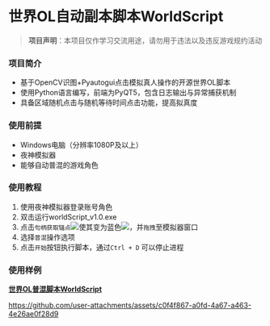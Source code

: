 # 世界OL自动副本脚本WorldScript
>**项目声明**：本项目仅作学习交流用途，请勿用于违法以及违反游戏规约活动
### 项目简介

- 基于OpenCV识图+Pyautogui点击模拟真人操作的开源世界OL脚本
- 使用Python语言编写，前端为PyQT5，包含日志输出与异常捕获机制
- 具备区域随机点击与随机等待时间点击功能，提高拟真度

### 使用前提
- Windows电脑（分辨率1080P及以上）
- 夜神模拟器
- 能够自动普混的游戏角色

### 使用教程
1. 使用夜神模拟器登录账号角色
2. 双击运行worldScript_v1.0.exe
3. 点击`句柄获取锚点`![](https://bucket-stel2ari.oss-cn-beijing.aliyuncs.com/target.png?Expires=1740935504&OSSAccessKeyId=TMP.3Kn9yXLikXon5d9rGvW7q2Wxaf3z1KsvMGbH66GgYXo9Z1ZBRq5QUxYnWFDcXqKm2UgiVyzUCZX19VzBHe5icC2rSMBKVU&Signature=%2FeUu4aJLlK0FI6xBFcLPl3%2B8sHU%3D)使其变为蓝色![](https://bucket-stel2ari.oss-cn-beijing.aliyuncs.com/blue_target.jpg?Expires=1740935564&OSSAccessKeyId=TMP.3Kn9yXLikXon5d9rGvW7q2Wxaf3z1KsvMGbH66GgYXo9Z1ZBRq5QUxYnWFDcXqKm2UgiVyzUCZX19VzBHe5icC2rSMBKVU&Signature=Ri2UBbhCgYtMKpW21hUG7Gv5HGs%3D)，并`拖拽`至模拟器窗口
4. 选择`普混`操作选项
5. 点击`开始`按钮执行脚本，通过`Ctrl + D` 可以停止进程

### 使用样例
**[世界OL普混脚本WorldScript](https://www.bilibili.com/video/BV1jE9aYbEVY)**

https://github.com/user-attachments/assets/c0f4f867-a0fd-4a67-a463-4e26ae0f28d9

